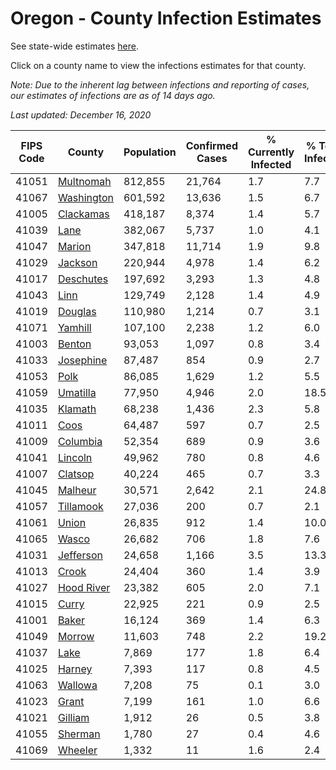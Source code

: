 # Oregon - County Infection Estimates

See state-wide estimates [here](/infections/us-or).

Click on a county name to view the infections estimates for that county.

*Note: Due to the inherent lag between infections and reporting of cases, our estimates of infections are as of 14 days ago.*

*Last updated: December 16, 2020*

|   FIPS Code |                   County |   Population |   Confirmed Cases |   % Currently Infected |   % Total Infected |
|-------------|--------------------------|--------------|-------------------|------------------------|--------------------|
|       41051 |   [Multnomah](multnomah) |      812,855 |            21,764 |                    1.7 |                7.7 |
|       41067 | [Washington](washington) |      601,592 |            13,636 |                    1.5 |                6.7 |
|       41005 |   [Clackamas](clackamas) |      418,187 |             8,374 |                    1.4 |                5.7 |
|       41039 |             [Lane](lane) |      382,067 |             5,737 |                    1.0 |                4.1 |
|       41047 |         [Marion](marion) |      347,818 |            11,714 |                    1.9 |                9.8 |
|       41029 |       [Jackson](jackson) |      220,944 |             4,978 |                    1.4 |                6.2 |
|       41017 |   [Deschutes](deschutes) |      197,692 |             3,293 |                    1.3 |                4.8 |
|       41043 |             [Linn](linn) |      129,749 |             2,128 |                    1.4 |                4.9 |
|       41019 |       [Douglas](douglas) |      110,980 |             1,214 |                    0.7 |                3.1 |
|       41071 |       [Yamhill](yamhill) |      107,100 |             2,238 |                    1.2 |                6.0 |
|       41003 |         [Benton](benton) |       93,053 |             1,097 |                    0.8 |                3.4 |
|       41033 |   [Josephine](josephine) |       87,487 |               854 |                    0.9 |                2.7 |
|       41053 |             [Polk](polk) |       86,085 |             1,629 |                    1.2 |                5.5 |
|       41059 |     [Umatilla](umatilla) |       77,950 |             4,946 |                    2.0 |               18.5 |
|       41035 |       [Klamath](klamath) |       68,238 |             1,436 |                    2.3 |                5.8 |
|       41011 |             [Coos](coos) |       64,487 |               597 |                    0.7 |                2.5 |
|       41009 |     [Columbia](columbia) |       52,354 |               689 |                    0.9 |                3.6 |
|       41041 |       [Lincoln](lincoln) |       49,962 |               780 |                    0.8 |                4.6 |
|       41007 |       [Clatsop](clatsop) |       40,224 |               465 |                    0.7 |                3.3 |
|       41045 |       [Malheur](malheur) |       30,571 |             2,642 |                    2.1 |               24.8 |
|       41057 |   [Tillamook](tillamook) |       27,036 |               200 |                    0.7 |                2.1 |
|       41061 |           [Union](union) |       26,835 |               912 |                    1.4 |               10.0 |
|       41065 |           [Wasco](wasco) |       26,682 |               706 |                    1.8 |                7.6 |
|       41031 |   [Jefferson](jefferson) |       24,658 |             1,166 |                    3.5 |               13.3 |
|       41013 |           [Crook](crook) |       24,404 |               360 |                    1.4 |                3.9 |
|       41027 | [Hood River](hood-river) |       23,382 |               605 |                    2.0 |                7.1 |
|       41015 |           [Curry](curry) |       22,925 |               221 |                    0.9 |                2.5 |
|       41001 |           [Baker](baker) |       16,124 |               369 |                    1.4 |                6.3 |
|       41049 |         [Morrow](morrow) |       11,603 |               748 |                    2.2 |               19.2 |
|       41037 |             [Lake](lake) |        7,869 |               177 |                    1.8 |                6.4 |
|       41025 |         [Harney](harney) |        7,393 |               117 |                    0.8 |                4.5 |
|       41063 |       [Wallowa](wallowa) |        7,208 |                75 |                    0.1 |                3.0 |
|       41023 |           [Grant](grant) |        7,199 |               161 |                    1.0 |                6.6 |
|       41021 |       [Gilliam](gilliam) |        1,912 |                26 |                    0.5 |                3.8 |
|       41055 |       [Sherman](sherman) |        1,780 |                27 |                    0.4 |                4.6 |
|       41069 |       [Wheeler](wheeler) |        1,332 |                11 |                    1.6 |                2.4 |